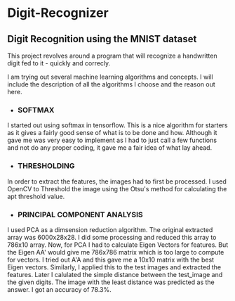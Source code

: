 # Digit-Recognizer #
## Digit Recognition using the MNIST dataset ##
This project revolves around a program that will recognize a handwritten digit fed to it - quickly and correcly.

I am trying out several machine learning algorithms and concepts. I will include the description of all the algorithms I choose and the reason out here.
* ### SOFTMAX ###
I started out using softmax in tensorflow. This is a nice algorithm for starters as it gives a fairly good sense of what is to be done and how. Although it gave me was very easy to implement as I had to just call a few functions and not do any proper coding, it gave me a fair idea of what lay ahead.

* ### THRESHOLDING ###
In order to extract the features, the images had to first be processed. I used OpenCV to Threshold the image using the Otsu's method for calculating the apt threshold value.

* ### PRINCIPAL COMPONENT ANALYSIS ### 
I used PCA as a dimsension reduction algorithm. The original extracted array was 6000x28x28. I did some processing and reduced this array to 786x10 array. Now, for PCA I had to calculate Eigen Vectors for features. But the Eigen AA' would give me 786x786 matrix which is too large to compute for vectors. I tried out A'A and this gave me a 10x10 matrix with the best Eigen vectors. Similarly, I applied this to the test images and extracted the features. Later I calulated the simple distance between the test_image and the given digits. The image with the least distance was predicted as the answer. I got an accuracy of 78.3%.  
